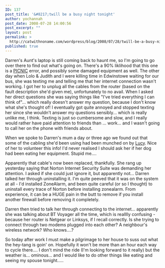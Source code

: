 ```yaml
---
ID: 137
post_title: '&#8217;twill be a busy night tonight'
author: yochannah
post_date: 2008-07-28 14:00:56
post_excerpt: ""
layout: post
permalink: >
  http://catwithnoname.com/wordpress/blog/2008/07/28/twill-be-a-busy-night-tonight/
published: true
---
```

Darren's Aunt's laptop is still coming back to haunt me, so I'm going to go over there to find out what's going on. There's a 90% liklihood that this one is a <a href="http://www.urbandictionary.com/define.php?term=picnic&defid=2416731">PICNIC</a> error, and possibly some damaged equipment as well. The other day when Lolo & Judith and I were killing time in Edwinstowe waiting for our bus, she was texting me and telling me that her internet connection wasn't working. I got her to unplug all the cables from the router (based on the fault description she'd given me), unfortunately to no avail. When I asked her direct questions she was saying things like "I've tried everything I can think of"... which really doesn't answer my question, because I don't know what she's thought of! I eventually got quite annoyed and stopped texting her since she wouldn't answer my questions sensibly... which is really unlike me, I think. Texting is just so cumbersome and slow, and I really would rather have paid attention to friends than ... work... and I wasn't going to call her on the phone with friends about. 

When we spoke to Darren's mum a day or three ago we found out that some of the cabling she'd been using had been munched on by <a href="http://www.catwithnoname.com/photos/lucy/">Lucy</a>. Nice of her to volunteer this info! I'd never realised I should ask her if her dog had been eating her equipment. Stupid me.... 

Apparently that cable's now been replaced, thankfully. She rang up yesterday saying that Norton Internet Security Suite was demanding her attention. I asked if she could just ignore it, but apparently not... Darren talked her through uninstalling it. I'm quite peeved that it was on the system at all - I'd installed ZoneAlarm, and been quite careful (or so I thought) to uninstall every trace of Norton before installing zonealarm. From experience, it can be a HUGE pain in the butt to remove if you install another firewall before removing it completely. 

Darren then tried to talk her through connecting to the internet... apparently she was talking about BT Voyager all the time, which is realllly confusing - because her router is Netgear or Linksys, if I recall correctly. Is she trying to connect through two modems plugged into each other? A neighbour's wireless network? Who knows....?

So today after work I must make a pilgrimage to her house to suss out what the hey-tang is goin' on. Hopefully it won't be more than an hour each way to cycle there.... I don't mind the ride (I'm looking forward to it really) but the weather is... ominous... and I would like to do other things like eating and seeing my spouse tonight.....